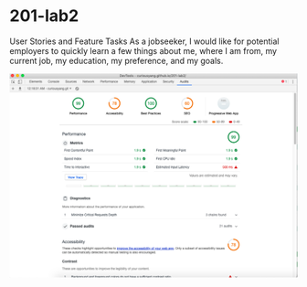 # 201-lab2
User Stories and Feature Tasks
As a jobseeker, I would like for potential employers to quickly learn a few things about me, where I am from, my current job, my education, my preference, and my goals.

![Audit Report](img/ScreenshotAudit.png)
